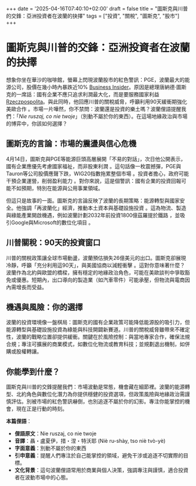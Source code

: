 +++
date = '2025-04-16T07:40:10+02:00'
draft = false
title = "圖斯克與川普的交鋒：亞洲投資者在波蘭的抉擇"
tags = ["投資", "關稅", "圖斯克", "股市"]
+++

# 圖斯克與川普的交鋒：亞洲投資者在波蘭的抉擇

想象你坐在華沙的咖啡館，螢幕上閃現波蘭股市的紅色警訊：PGE，波蘭最大的能源公司，股價在幾小時內暴跌近10% [Business Insider](https://businessinsider.com.pl/gielda/donald-tusk-postraszyl-inwestorow-tapniecie-na-akcjach-pge/8r7zzyp)。原因是總理唐納德·圖斯克的一席話：國有企業不應只追求利潤最大化，而是要服務國家利益 [Rzeczpospolita](https://www.rp.pl/opinie-ekonomiczne/art42124861-tusk-odpowiada-na-trumpa-czy-mowi-trumpem)。與此同時，他回應川普的關稅威脅，呼籲利用90天緩衝期強化美歐合作 。市場一片嘩然，你不禁問：波蘭還是投資的樂土嗎？波蘭俚語提醒我們：「*Nie ruszaj, co nie twoje*」（別動不屬於你的東西）。在這場地緣政治與市場的博弈中，你該如何選擇？

## 圖斯克的言論：市場的震盪與信心危機

4月14日，圖斯克與PGE等能源巨頭高層展開「不易的對話」，次日他公開表示，國有企業應優先考慮國家福祉，而非股東利潤 。這句話像一枚震撼彈，PGE與Tauron等公司股價應聲下跌，WIG20指數拖累整個市場 。投資者擔心，政府可能干預企業運營，削弱盈利能力 。對你來說，這是個警訊：國有企業的投資回報可能不如預期，特別在能源與公用事業領域。

但這只是故事的一面。圖斯克的言論反映了波蘭的長期策略：能源轉型與國家安全。他強調「再波蘭化」經濟，推動本土資本與基礎設施投資 。這為物流、製造與綠能產業開啟機遇，例如波蘭計劃2032年前投資1800億茲羅提於鐵路 ，並吸引Google與Microsoft的數位化項目 。

## 川普關稅：90天的投資窗口

川普的關稅政策讓全球市場動盪，波蘭預估損失26億美元的出口。圖斯克卻展現冷靜，呼籲「充分利用這90天」，與美國協商以減輕衝擊 。這對你意味著什麼？波蘭作為北約與歐盟的橋樑，擁有穩定的地緣政治角色，可能在美歐談判中爭取豁免或優惠。短期內，出口導向的製造業（如汽車零件）可能承壓，但物流與電商因內需增長而受益。

## 機遇與風險：你的選擇

波蘭的投資環境像一盤棋局：圖斯克的國有企業政策可能降低能源股的吸引力，但能源轉型與基礎設施投資為綠能與科技開闢新賽道。川普的關稅威脅雖帶來不確定性，波蘭的戰略位置卻提供緩衝。關鍵在於風險控制：與當地專家合作，確保法規合規；專注可擴展的商業模式，如數位化物流或教育科技；並規劃退出機制，如併購或股權轉讓。

## 你能學到什麼？

圖斯克與川普的交鋒提醒我們：市場波動是常態，機會藏在細節裡。波蘭的能源轉型、北約角色與數位化潛力為你提供穩健的投資選項，但政策風險與地緣政治需謹慎評估。別被市場的紅色警訊嚇倒，也別追逐不屬於你的幻影。專注你能掌控的機會，現在正是行動的時刻。

**本篇俚語**：

- **俚語原文**：Nie ruszaj, co nie twoje
- **音譯**：聶・盧夏伊，措・涅・特沃耶 (Niè ru-shày, tso niè tvò-yè)
- **字面意義**：別動不屬於你的東西
- **引申意義**：提醒人們專注於自己能掌控的領域，避免干涉或追逐不切實際的目標。
- **文化背景**：這句波蘭俚語常用於商業與個人決策，強調專注與謹慎，適合投資者在波動市場中的心態。